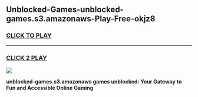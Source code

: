 
## Unblocked-Games-unblocked-games.s3.amazonaws-Play-Free-okjz8
<h3>
<a href="https://premium76.site?title=unblocked-games.s3.amazonaws&ref=18A1">CLICK TO PLAY</a></h3>
<hr>

<h3>
<a href="https://premium76.site?title=unblocked-games.s3.amazonaws&ref=18A1">CLICK 2 PLAY</a>
  
</h3>

<a href="https://premium76.site?title=unblocked-games.s3.amazonaws&ref=18A1"><img src="https://clearcache.store/games.png"></a>


**unblocked-games.s3.amazonaws games unblocked: Your Gateway to Fun and Accessible Online Gaming**
